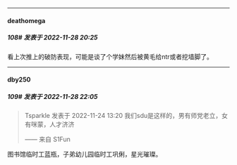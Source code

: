

*****

####  deathomega  
##### 108#       发表于 2022-11-28 20:25

看上次推上的破防表现，可能是谈了个学妹然后被黄毛给ntr或者挖墙脚了。



*****

####  dby250  
##### 109#       发表于 2022-11-28 22:05

<blockquote>Tsparkle 发表于 2022-11-24 13:20
我们sdu是这样的，男有师党老立，女有咪蒙，人才济济

—— 来自 S1Fun</blockquote>
图书馆临时工蓝瓶，子弟幼儿园临时工巩俐，星光璀璨。

